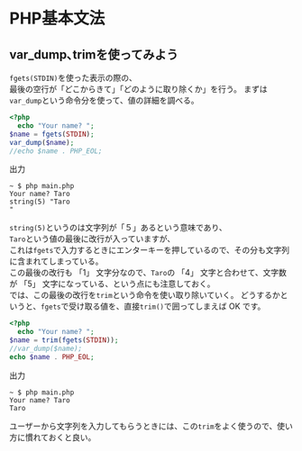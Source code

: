 # PHP基本文法
##  var_dump､trimを使ってみよう
`fgets(STDIN)`を使った表示の際の、  
最後の空行が「どこからきて」「どのように取り除くか」を行う。
まずは`var_dump`という命令分を使って、値の詳細を調べる。
```PHP
<?php
  echo "Your name? ";
$name = fgets(STDIN);
var_dump($name);
//echo $name . PHP_EOL;
```
出力
```
~ $ php main.php
Your name? Taro
string(5) "Taro
"
```
`string(5)`というのは文字列が「５」あるという意味であり、  
`Taro`という値の最後に改行が入っていますが、  
これは`fgets`で入力するときにエンターキーを押しているので、その分も文字列に含まれてしまっている。  
この最後の改行も 「1」 文字分なので、`Taro`の 「4」 文字と合わせて、文字数が 「5」 文字になっている、という点にも注意しておく。  
では、この最後の改行を`trim`という命令を使い取り除いていく。
どうするかというと、`fgets`で受け取る値を、直接`trim()`で囲ってしまえば OK です。
```PHP
<?php
  echo "Your name? ";
$name = trim(fgets(STDIN));
//var_dump($name);
echo $name . PHP_EOL;
```
出力
```
~ $ php main.php
Your name? Taro
Taro
```
ユーザーから文字列を入力してもらうときには、この`trim`をよく使うので、使い方に慣れておくと良い。

